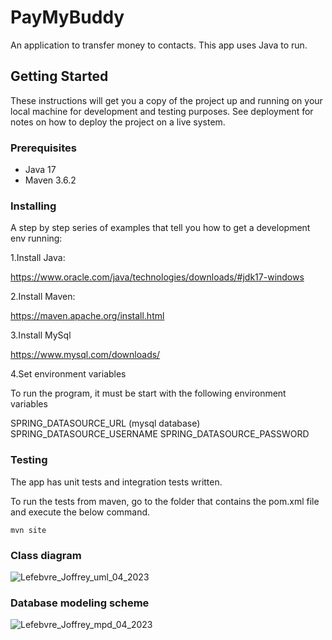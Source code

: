 # PayMyBuddy
An application to transfer money to contacts.
This app uses Java to run.

## Getting Started

These instructions will get you a copy of the project up and running on your local machine for development and testing purposes. See deployment for notes on how to deploy the project on a live system.

### Prerequisites

- Java 17
- Maven 3.6.2

### Installing

A step by step series of examples that tell you how to get a development env running:

1.Install Java:

https://www.oracle.com/java/technologies/downloads/#jdk17-windows

2.Install Maven:

https://maven.apache.org/install.html

3.Install MySql

https://www.mysql.com/downloads/

4.Set environment variables

To run the program, it must be start with the following environment variables

SPRING_DATASOURCE_URL (mysql database)
SPRING_DATASOURCE_USERNAME
SPRING_DATASOURCE_PASSWORD

### Testing

The app has unit tests and integration tests written.

To run the tests from maven, go to the folder that contains the pom.xml file and execute the below command.

`mvn site`

### Class diagram

![Lefebvre_Joffrey_uml_04_2023](https://github.com/Chubaka59/P6-paymybuddy/assets/119501964/89ae089c-c383-422d-8c29-1ccbbcae3f16)

### Database modeling scheme

![Lefebvre_Joffrey_mpd_04_2023](https://github.com/Chubaka59/P6-paymybuddy/assets/119501964/1b5ca28b-b2c4-4ab8-ab9a-705a82d3cabe)
